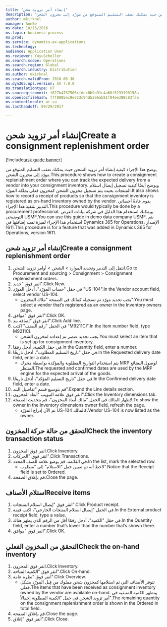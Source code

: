 ```yaml
---
title: "إنشاء أمر تزويد شحن"
description: "يوضح هذا الإجراء كيفية إنشاء أمر تزويد الشحن حيث يمكنك تعقب التسليم المتوقع من مورّد إلى مخزون الشحن."
author: mkirknel
manager: AnnBe
ms.date: 10/13/2016
ms.topic: business-process
ms.prod: 
ms.service: dynamics-ax-applications
ms.technology: 
audience: Application User
ms.reviewer: YuyuScheller
ms.search.scope: Operations
ms.search.region: Global
ms.search.industry: Distribution
ms.author: mkirknel
ms.search.validFrom: 2016-06-30
ms.dyn365.ops.version: AX 7.0.0
ms.translationtype: HT
ms.sourcegitcommit: f827b4787506cfdec8b9a91c4a68f3293190158a
ms.openlocfilehash: f7f8005ec9e723c94d53e6ab81f04ee388c83faa
ms.contentlocale: ar-sa
ms.lasthandoff: 09/29/2017

---
```

# <a name="create-a-consignment-replenishment-order"></a><span data-ttu-id="25a06-103">إنشاء أمر تزويد شحن</span><span class="sxs-lookup"><span data-stu-id="25a06-103">Create a consignment replenishment order</span></span>

[!include[task guide banner](../../includes/task-guide-banner.md)]

<span data-ttu-id="25a06-104">يوضح هذا الإجراء كيفية إنشاء أمر تزويد الشحن حيث يمكنك تعقب التسليم المتوقع من مورّد إلى مخزون الشحن.</span><span class="sxs-lookup"><span data-stu-id="25a06-104">This procedure shows how to create a consignment replenishment order where you can track the expected delivery from a vendor into your consignment inventory.</span></span> <span data-ttu-id="25a06-105">ويوضح أيضًا كيفية تسجيل إيصال استلام المنتجات بحيث يتم تسجيل مخزون الشحن كمخزون فعلي يملكه المورّد.</span><span class="sxs-lookup"><span data-stu-id="25a06-105">It also shows how to record a receipt of products so that the consignment inventory is registered as on-hand inventory owned by the vendor.</span></span> <span data-ttu-id="25a06-106">يقوم عادةً أخصائي التدبير بتنفيذ هذا الإجراء.</span><span class="sxs-lookup"><span data-stu-id="25a06-106">This procedure would typically be done by a procurement professional.</span></span> <span data-ttu-id="25a06-107">ويمكنك استخدام هذا الدليل في شركة بيانات العرض التوضيحي USMF.</span><span class="sxs-lookup"><span data-stu-id="25a06-107">You can use this guide in demo data company USMF.</span></span> <span data-ttu-id="25a06-108">يتم استخدام هذا الإجراء لميزة تمت إضافتها في Dynamics 365 for Operations، الإصدار 1611.</span><span class="sxs-lookup"><span data-stu-id="25a06-108">This procedure is for a feature that was added in Dynamics 365 for Operations, version 1611.</span></span>




## <a name="create-a-consignment-replenishment-order"></a><span data-ttu-id="25a06-109">إنشاء أمر تزويد شحن</span><span class="sxs-lookup"><span data-stu-id="25a06-109">Create a consignment replenishment order</span></span>
1. <span data-ttu-id="25a06-110">انتقل إلى التدبير وتحديد الموارد‬ > الشحن‬ > أوامر تزويد الشحن‬.</span><span class="sxs-lookup"><span data-stu-id="25a06-110">Go to Procurement and sourcing > Consignment > Consignment replenishment orders.</span></span>
2. <span data-ttu-id="25a06-111">انقر فوق "جديد".</span><span class="sxs-lookup"><span data-stu-id="25a06-111">Click New.</span></span>
3. <span data-ttu-id="25a06-112">في حقل "حساب المورّد‬"، أدخل المورّد "US-104".</span><span class="sxs-lookup"><span data-stu-id="25a06-112">In the Vendor account field, select vendor US-104.</span></span>
    * <span data-ttu-id="25a06-113">يجب تحديد مورّد تم تسجيله كمالك في الصفحة "ملاك المخزون‬".</span><span class="sxs-lookup"><span data-stu-id="25a06-113">You must select a vendor that’s registered as an owner in the Inventory owners page.</span></span>  
4. <span data-ttu-id="25a06-114">انقر فوق "موافق".</span><span class="sxs-lookup"><span data-stu-id="25a06-114">Click OK.</span></span>
5. <span data-ttu-id="25a06-115">انقر فوق "إضافة بند".</span><span class="sxs-lookup"><span data-stu-id="25a06-115">Click Add line.</span></span>
6. <span data-ttu-id="25a06-116">في الحقل "رقم الصنف" اكتب "M9211CI".</span><span class="sxs-lookup"><span data-stu-id="25a06-116">In the Item number field, type M9211CI.</span></span>
    * <span data-ttu-id="25a06-117">يجب تحديد عنصر تم إعداده لمخزون الشحن‬.</span><span class="sxs-lookup"><span data-stu-id="25a06-117">You must select an item that is set up for consignment inventory.</span></span>  
7. <span data-ttu-id="25a06-118">في حقل الكمية، أدخل رقمًا.</span><span class="sxs-lookup"><span data-stu-id="25a06-118">In the Quantity field, enter a number.</span></span>
8. <span data-ttu-id="25a06-119">في حقل "‏‫تاريخ التسليم المطلوب‬‬"، أدخل تاريخًا.</span><span class="sxs-lookup"><span data-stu-id="25a06-119">In the Requested delivery date field, enter a date.</span></span>
    * <span data-ttu-id="25a06-120">يتم استخدام التواريخ المطلوبة والمؤكدة بواسطة محرك MRP لوصول البضائع المنتظر.</span><span class="sxs-lookup"><span data-stu-id="25a06-120">The requested and confirmed dates are used by the MRP engine for the expected arrival of the goods.</span></span>  
9. <span data-ttu-id="25a06-121">في حقل "‏‫تاريخ التسليم المؤكد‬"، أدخل تاريخًا.</span><span class="sxs-lookup"><span data-stu-id="25a06-121">In the Confirmed delivery date field, enter a date.</span></span>
10. <span data-ttu-id="25a06-122">قم بتوسيع قسم "تفاصيل البند".</span><span class="sxs-lookup"><span data-stu-id="25a06-122">Expand the Line details section.</span></span>
11. <span data-ttu-id="25a06-123">انقر فوق علامة التبويب "أبعاد المخزون".</span><span class="sxs-lookup"><span data-stu-id="25a06-123">Click the Inventory dimensions tab.</span></span>
12. <span data-ttu-id="25a06-124">لإظهار المالك في الحقل "مالك أبعاد المخزون"، قم بتحديث الصفحة.</span><span class="sxs-lookup"><span data-stu-id="25a06-124">To show the owner in the Inventory dimensions owner field, refresh the page.</span></span>
    * <span data-ttu-id="25a06-125">تم الآن إدراج المورّد US-104 كالمالك.</span><span class="sxs-lookup"><span data-stu-id="25a06-125">Vendor US-104 is now listed as the owner.</span></span>  

## <a name="check-the-inventory-transaction-status"></a><span data-ttu-id="25a06-126">التحقق من حالة حركة المخزون</span><span class="sxs-lookup"><span data-stu-id="25a06-126">Check the inventory transaction status</span></span>
1. <span data-ttu-id="25a06-127">انقر فوق المخزون.</span><span class="sxs-lookup"><span data-stu-id="25a06-127">Click Inventory.</span></span>
2. <span data-ttu-id="25a06-128">انقر فوق "الحركات".</span><span class="sxs-lookup"><span data-stu-id="25a06-128">Click Transactions.</span></span>
3. <span data-ttu-id="25a06-129">في القائمة، قم بوضع علامة للصف المحدد.</span><span class="sxs-lookup"><span data-stu-id="25a06-129">In the list, mark the selected row.</span></span>
    * <span data-ttu-id="25a06-130">لاحظ أنه تم تعيين حقل "الاستلام" إلى "مطلوب‬".</span><span class="sxs-lookup"><span data-stu-id="25a06-130">Notice that the Receipt field is set to Ordered.</span></span>  
4. <span data-ttu-id="25a06-131">قم بإغلاق الصفحة.</span><span class="sxs-lookup"><span data-stu-id="25a06-131">Close the page.</span></span>

## <a name="receive-items"></a><span data-ttu-id="25a06-132">استلام الأصناف</span><span class="sxs-lookup"><span data-stu-id="25a06-132">Receive items</span></span>
1. <span data-ttu-id="25a06-133">انقر فوق "إيصال استلام المنتجات".</span><span class="sxs-lookup"><span data-stu-id="25a06-133">Click Product receipt.</span></span>
2. <span data-ttu-id="25a06-134">في الحقل "إيصال استلام المنتجات الخارجي‬"، اكتب قيمة.</span><span class="sxs-lookup"><span data-stu-id="25a06-134">In the External product receipt field, type a value.</span></span>
3. <span data-ttu-id="25a06-135">في حقل "الكمية"، أدخل رقمًا أقل من الرقم الذي يظهر هناك.</span><span class="sxs-lookup"><span data-stu-id="25a06-135">In the Quantity field, enter a number that’s lower than the number that’s shown there.</span></span>
4. <span data-ttu-id="25a06-136">انقر فوق "موافق".</span><span class="sxs-lookup"><span data-stu-id="25a06-136">Click OK.</span></span>

## <a name="check-the-on-hand-inventory"></a><span data-ttu-id="25a06-137">التحقق من المخزون الفعلي</span><span class="sxs-lookup"><span data-stu-id="25a06-137">Check the on-hand inventory</span></span>
1. <span data-ttu-id="25a06-138">انقر فوق المخزون.</span><span class="sxs-lookup"><span data-stu-id="25a06-138">Click Inventory.</span></span>
2. <span data-ttu-id="25a06-139">انقر فوق "الكمية المتاحة‬".</span><span class="sxs-lookup"><span data-stu-id="25a06-139">Click On-hand.</span></span>
3. <span data-ttu-id="25a06-140">انقر فوق "نظرة عامة".</span><span class="sxs-lookup"><span data-stu-id="25a06-140">Click Overview.</span></span>
    * <span data-ttu-id="25a06-141">تتوفر الأصناف التي تم استلامها كمخزون شحن مملوك من قِبل المورّد بشكل فعلي.</span><span class="sxs-lookup"><span data-stu-id="25a06-141">The items that have been received as consignment inventory owned by the vendor are available on-hand.</span></span> <span data-ttu-id="25a06-142">وتظهر الكمية المتبقية في أمر تزويد الشحن في حقل "الكمية المطلوبة إجمالاً‬".</span><span class="sxs-lookup"><span data-stu-id="25a06-142">The remaining quantity on the consignment replenishment order is shown in the Ordered in total field.</span></span>  
4. <span data-ttu-id="25a06-143">قم بإغلاق الصفحة.</span><span class="sxs-lookup"><span data-stu-id="25a06-143">Close the page.</span></span>
5. <span data-ttu-id="25a06-144">انقر فوق "إغلاق".</span><span class="sxs-lookup"><span data-stu-id="25a06-144">Click Close.</span></span>


